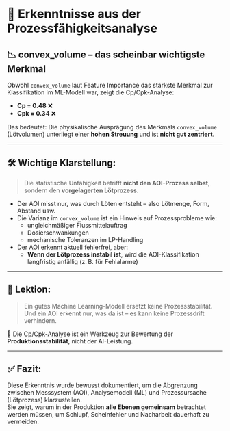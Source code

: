 # 🧠 Erkenntnisse aus der Prozessfähigkeitsanalyse

## 📉 convex_volume – das scheinbar wichtigste Merkmal

Obwohl `convex_volume` laut Feature Importance das stärkste Merkmal zur Klassifikation im ML-Modell war, zeigt die Cp/Cpk-Analyse:

- **Cp = 0.48** ❌
- **Cpk = 0.34** ❌

Das bedeutet: Die physikalische Ausprägung des Merkmals `convex_volume` (Lötvolumen) unterliegt einer **hohen Streuung** und ist **nicht gut zentriert**.

---

## 🛠️ Wichtige Klarstellung:

> Die statistische Unfähigkeit betrifft **nicht den AOI-Prozess selbst**, sondern den **vorgelagerten Lötprozess**.

- Der AOI misst nur, was durch Löten entsteht – also Lötmenge, Form, Abstand usw.
- Die Varianz im `convex_volume` ist ein Hinweis auf Prozessprobleme wie:
  - ungleichmäßiger Flussmittelauftrag
  - Dosierschwankungen
  - mechanische Toleranzen im LP-Handling
- Der AOI erkennt aktuell fehlerfrei, aber:
  - **Wenn der Lötprozess instabil ist**, wird die AOI-Klassifikation langfristig anfällig (z. B. für Fehlalarme)

---

## 🎯 Lektion:

> Ein gutes Machine Learning-Modell ersetzt keine Prozessstabilität.  
> Und ein AOI erkennt nur, was da ist – es kann keine Prozessdrift verhindern.

📌 Die Cp/Cpk-Analyse ist ein Werkzeug zur Bewertung der **Produktionsstabilität**, nicht der AI-Leistung.

---

## ✅ Fazit:

Diese Erkenntnis wurde bewusst dokumentiert, um die Abgrenzung zwischen Messsystem (AOI), Analysemodell (ML) und Prozessursache (Lötprozess) klarzustellen.  
Sie zeigt, warum in der Produktion **alle Ebenen gemeinsam** betrachtet werden müssen, um Schlupf, Scheinfehler und Nacharbeit dauerhaft zu vermeiden.
